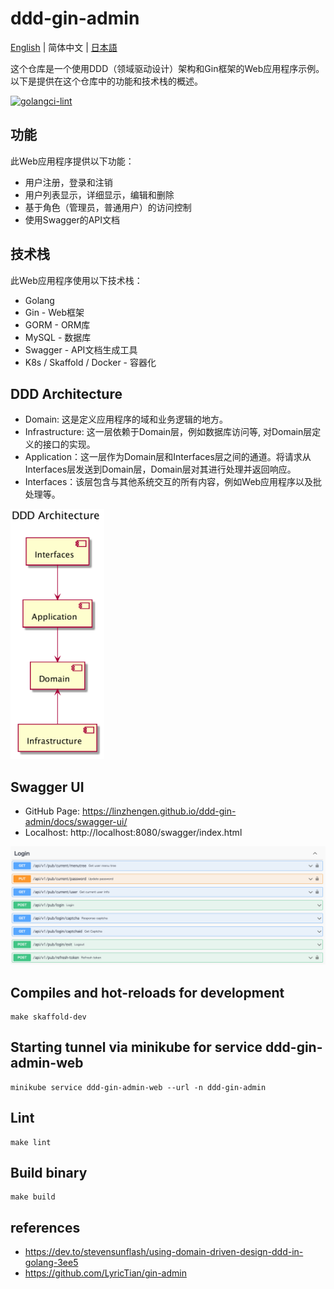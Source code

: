 # ddd-gin-admin
[English](./README.md) | 简体中文 | [日本語](./README.ja.md)

这个仓库是一个使用DDD（领域驱动设计）架构和Gin框架的Web应用程序示例。以下是提供在这个仓库中的功能和技术栈的概述。

[![golangci-lint](https://github.com/linzhengen/ddd-gin-admin/actions/workflows/golangci-lint.yml/badge.svg)](https://github.com/linzhengen/ddd-gin-admin/actions/workflows/golangci-lint.yml)

## 功能
此Web应用程序提供以下功能：

- 用户注册，登录和注销
- 用户列表显示，详细显示，编辑和删除
- 基于角色（管理员，普通用户）的访问控制
- 使用Swagger的API文档

## 技术栈
此Web应用程序使用以下技术栈：

- Golang
- Gin - Web框架
- GORM - ORM库
- MySQL - 数据库
- Swagger - API文档生成工具
- K8s / Skaffold / Docker - 容器化

## DDD Architecture
+ Domain: 这是定义应用程序的域和业务逻辑的地方。
+ Infrastructure: 这一层依赖于Domain层，例如数据库访问等, 对Domain层定义的接口的实现。
+ Application：这一层作为Domain层和Interfaces层之间的通道。将请求从Interfaces层发送到Domain层，Domain层对其进行处理并返回响应。
+ Interfaces：该层包含与其他系统交互的所有内容，例如Web应用程序以及批处理等。
<div>
    <img height="400" src="docs/img/ddd_architecture.png">
</div>

## Swagger UI
- GitHub Page: https://linzhengen.github.io/ddd-gin-admin/docs/swagger-ui/
- Localhost: http://localhost:8080/swagger/index.html
<div align="center">
    <img src="docs/img/swagger.png">
</div>

## Compiles and hot-reloads for development
```
make skaffold-dev
```
## Starting tunnel via minikube for service ddd-gin-admin-web
```
minikube service ddd-gin-admin-web --url -n ddd-gin-admin
```
## Lint
```
make lint
```
## Build binary
```
make build
```

## references
+ https://dev.to/stevensunflash/using-domain-driven-design-ddd-in-golang-3ee5
+ https://github.com/LyricTian/gin-admin

